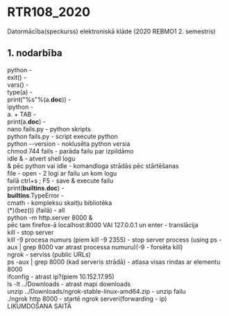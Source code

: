 # RTR108_2020
Datormācība(speckurss) elektroniskā klāde (2020 REBMO1 2. semestris)

## 1. nodarbība
python -   
exit() -   
vars() -   
type(a) -   
print("%s"%(a.__doc__)) -   
ipython -   
a. + TAB -   
print(a.__doc__) -   
nano fails.py - python skripts  
python fails.py - script execute python  
python --version - noklusēta python versia  
chmod 744 fails - parāda failu par izpildāmo  
idle & - atvert shell logu  
& pēc python vai idle - komandloga strādās pēc stārtēšanas  
file - open - 2 logi ar failu un kom logu  
failā ctrl+s ; F5 - save & execute failu  
print(__builtins__.__doc__) -   
__builtins__.TypeError -   
cmath - kompleksu skaitļu bibliotēka  
(*)(bez()) (failā) - all  
python -m http.server 8000 &  
pēc tam firefox-ā localhost:8000 VAI 127.0.0.1 un enter - translācija  
kill - stop server  
kill -9 procesa numurs (piem kill -9 2355) - stop server process (using ps -aux | grep 8000 var atrast processa numuru)(-9 - forsēta kill)  
ngrok - serviss (public URLs)  
ps -aux | grep 8000 (kad serveris strādā) - atlasa visas rindas ar elementu 8000  
ifconfig - atrast ip?(piem 10.152.17.95)  
ls -lt ../Downloads - atrast mapi downloads  
unzip ../Downloads/ngrok-stable-linux-amd64.zip - unzip failu  
./ngrok http 8000 - startē ngrok serveri(forwarding - ip)  
LIKUMDOŠANA SAITĀ  

